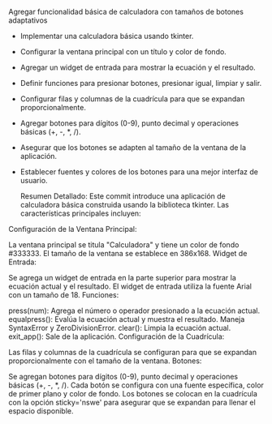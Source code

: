 Agregar funcionalidad básica de calculadora con tamaños de botones adaptativos

- Implementar una calculadora básica usando tkinter.
- Configurar la ventana principal con un título y color de fondo.
- Agregar un widget de entrada para mostrar la ecuación y el resultado.
- Definir funciones para presionar botones, presionar igual, limpiar y salir.
- Configurar filas y columnas de la cuadrícula para que se expandan proporcionalmente.
- Agregar botones para dígitos (0-9), punto decimal y operaciones básicas (+, -, *, /).
- Asegurar que los botones se adapten al tamaño de la ventana de la aplicación.
- Establecer fuentes y colores de los botones para una mejor interfaz de usuario.

  Resumen Detallado: Este commit introduce una aplicación de calculadora básica construida usando la biblioteca tkinter. Las características principales incluyen:

Configuración de la Ventana Principal:

La ventana principal se titula "Calculadora" y tiene un color de fondo #333333.
El tamaño de la ventana se establece en 386x168.
Widget de Entrada:

Se agrega un widget de entrada en la parte superior para mostrar la ecuación actual y el resultado.
El widget de entrada utiliza la fuente Arial con un tamaño de 18.
Funciones:

press(num): Agrega el número o operador presionado a la ecuación actual.
equalpress(): Evalúa la ecuación actual y muestra el resultado. Maneja SyntaxError y ZeroDivisionError.
clear(): Limpia la ecuación actual.
exit_app(): Sale de la aplicación.
Configuración de la Cuadrícula:

Las filas y columnas de la cuadrícula se configuran para que se expandan proporcionalmente con el tamaño de la ventana.
Botones:

Se agregan botones para dígitos (0-9), punto decimal y operaciones básicas (+, -, *, /).
Cada botón se configura con una fuente específica, color de primer plano y color de fondo.
Los botones se colocan en la cuadrícula con la opción sticky='nswe' para asegurar que se expandan para llenar el espacio disponible.
